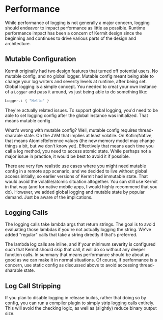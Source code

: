 # Performance

While performance of logging is not generally a major concern, logging should endeavor to impact performance as little 
as possible. Runtime performance impact has been a concern of Kermit design since the beginning and continues to drive
various parts of the design and architecture.

## Mutable Configuration

Kermit originally had two design features that turned off potential users. No mutable config, and no global logger. 
Mutable config meant being able to change your log writers and severity levels at runtime, after being set. Global 
logging is a simple concept. You needed to creat your own instance of a `Logger` and pass it around, vs just being
able to do something like:

```kotlin
Logger.i { "Hello" }
```

They're actually related issues. To support global logging, you'd need to be able to set logging config after the global
instance was initialized. That means mutable config.

What's wrong with mutable config? Well, mutable config requires thread-sharable state. On the JVM that implies at least
volatile. On Kotlin/Native, that means AtomicReference values (the new memory model may change things a bit, but we don't
know yet). Effectively that means each time you call a log method, you need to access atomic state. While perhaps not 
a major issue in practice, it would be best to avoid it if possible.

There are very few realistic use cases where you might need mutable config in a remote app scenario, and we decided to live
without global access initially, so earlier versions of Kermit had immutable state. That would avoid the volatile/atomic
situation altogether. You can still use Kermit in that way (and for native mobile apps, I would highly recommend that you do).
However, we added global logging and mutable state by popular demand. Just be aware of the implications.

## Logging Calls

The logging calls take lambda args that return strings. The goal is to avoid evaluating those lambdas if you're not actually 
logging the string. We've added "regular" calls that take a string directly if that's preferred.

The lambda log calls are inline, and if your minimum severity is configured such that Kermit should skip that call, it will 
do so without any deeper function calls. In summary that means performance should be about as good as we can make it
in normal situations. Of course, if performance is a concern, use static config as discussed above to avoid accessing thread-sharable
state.

## Log Call Stripping

If you plan to disable logging in release builds, rather that doing so by config, you can run a compiler plugin to simply 
strip logging calls entirely. This will avoid the checking logic, as well as (slightly) reduce binary output size.